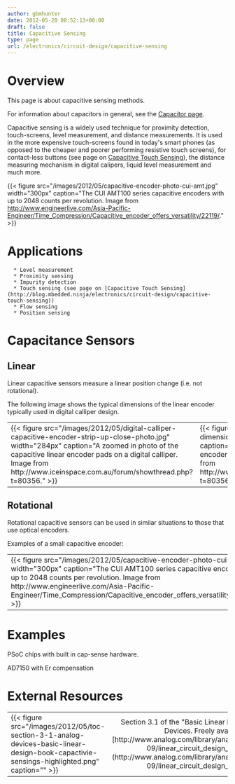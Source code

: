 ```yaml
---
author: gbmhunter
date: 2012-05-20 08:52:13+00:00
draft: false
title: Capacitive Sensing
type: page
url: /electronics/circuit-design/capacitive-sensing
---
```


# Overview




This page is about capacitive sensing methods.  

 For information about capacitors in general, see the [Capacitor page](http://blog.mbedded.ninja/electronics/components/capacitors).




Capacitive sensing is a widely used technique for proximity detection, touch-screens, level measurement, and distance measurements. It is used in the more expensive touch-screens found in today's smart phones (as opposed to the cheaper and poorer performing resistive touch screens), for contact-less buttons (see page on [Capacitive Touch Sensing](http://blog.mbedded.ninja/electronics/circuit-design/capacitive-touch-sensing)), the distance measuring mechanism in digital calipers, liquid level measurement and much more.



{{< figure src="/images/2012/05/capacitive-encoder-photo-cui-amt.jpg" width="300px" caption="The CUI AMT100 series capacitive encoders with up to 2048 counts per revolution. Image from http://www.engineerlive.com/Asia-Pacific-Engineer/Time_Compression/Capacitive_encoder_offers_versatility/22119/."  >}}



# Applications





	  * Level measurement
	  * Proximity sensing
	  * Impurity detection
	  * Touch sensing (see page on [Capacitive Touch Sensing](http://blog.mbedded.ninja/electronics/circuit-design/capacitive-touch-sensing))
	  * Flow sensing
	  * Position sensing



# Capacitance Sensors




## Linear




Linear capacitive sensors measure a linear position change (i.e. not rotational).




The following image shows the typical dimensions of the linear encoder typically used in digital calliper design.


<table >
<tbody >
<tr >

<td >
{{< figure src="/images/2012/05/digital-calliper-capacitive-encoder-strip-up-close-photo.jpg" width="284px" caption="A zoomed in photo of the capacitive linear encoder pads on a digital calliper. Image from http://www.iceinspace.com.au/forum/showthread.php?t=80356."  >}}

</td>

<td >
{{< figure src="/images/2012/05/capacitance-strip-dimensions-for-linear-encoder.jpg" width="321px" caption="The dimensions for a capacitive linear encoder commonly found in digital callipers. Image from http://www.iceinspace.com.au/forum/showthread.php?t=80356."  >}}

</td>
</tr>
</tbody>
</table>


## Rotational




Rotational capacitive sensors can be used in similar situations to those that use optical encoders.




Examples of a small capacitive encoder:


<table >
<tbody >
<tr >

<td >
{{< figure src="/images/2012/05/capacitive-encoder-photo-cui-amt.jpg" width="300px" caption="The CUI AMT100 series capacitive encoders with up to 2048 counts per revolution. Image from http://www.engineerlive.com/Asia-Pacific-Engineer/Time_Compression/Capacitive_encoder_offers_versatility/22119/."  >}}

</td>

<td >
</td>
</tr>
</tbody>
</table>


# Examples




PSoC chips with built in cap-sense hardware.




AD7150 with Er compensation




# External Resources


<table >
<tbody >
<tr >

<td style="width: 400px;" >{{< figure src="/images/2012/05/toc-section-3-1-analog-devices-basic-linear-design-book-capactivie-sensings-highlighted.png" caption=""  >}}
</td>

<td style="width: 200px; text-align: center; vertical-align: middle;" >Section 3.1 of the "Basic Linear Design" book by Analog Devices. Freely available from [http://www.analog.com/library/analogDialogue/archives/43-09/linear_circuit_design_handbook.html](http://www.analog.com/library/analogDialogue/archives/43-09/linear_circuit_design_handbook.html)
</td>
</tr>
</tbody>
</table>
